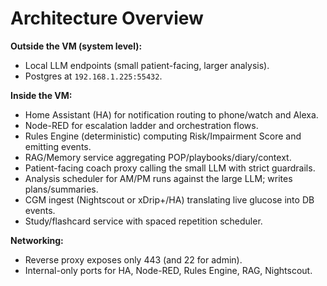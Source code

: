 # Architecture Overview

**Outside the VM (system level):**
- Local LLM endpoints (small patient-facing, larger analysis).
- Postgres at `192.168.1.225:55432`.

**Inside the VM:**
- Home Assistant (HA) for notification routing to phone/watch and Alexa.
- Node-RED for escalation ladder and orchestration flows.
- Rules Engine (deterministic) computing Risk/Impairment Score and emitting events.
- RAG/Memory service aggregating POP/playbooks/diary/context.
- Patient-facing coach proxy calling the small LLM with strict guardrails.
- Analysis scheduler for AM/PM runs against the large LLM; writes plans/summaries.
- CGM ingest (Nightscout or xDrip+/HA) translating live glucose into DB events.
- Study/flashcard service with spaced repetition scheduler.

**Networking:**
- Reverse proxy exposes only 443 (and 22 for admin).
- Internal-only ports for HA, Node-RED, Rules Engine, RAG, Nightscout.
